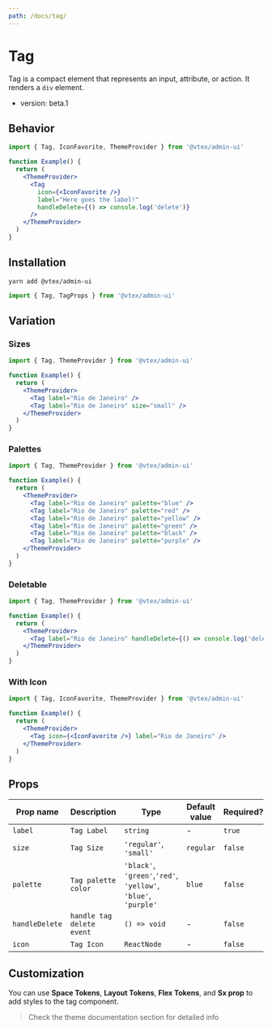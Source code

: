 ```yaml
---
path: /docs/tag/
---
```


# Tag

Tag is a compact element that represents an input, attribute, or action. It renders a `div` element.

- version: beta.1

## Behavior

```jsx
import { Tag, IconFavorite, ThemeProvider } from '@vtex/admin-ui'

function Example() {
  return (
    <ThemeProvider>
      <Tag
        icon={<IconFavorite />}
        label="Here goes the label!"
        handleDelete={() => console.log('delete')}
      />
    </ThemeProvider>
  )
}
```

## Installation

```static
yarn add @vtex/admin-ui
```

```jsx static
import { Tag, TagProps } from '@vtex/admin-ui'
```

## Variation

### Sizes

```jsx
import { Tag, ThemeProvider } from '@vtex/admin-ui'

function Example() {
  return (
    <ThemeProvider>
      <Tag label="Rio de Janeiro" />
      <Tag label="Rio de Janeiro" size="small" />
    </ThemeProvider>
  )
}
```

### Palettes

```jsx
import { Tag, ThemeProvider } from '@vtex/admin-ui'

function Example() {
  return (
    <ThemeProvider>
      <Tag label="Rio de Janeiro" palette="blue" />
      <Tag label="Rio de Janeiro" palette="red" />
      <Tag label="Rio de Janeiro" palette="yellow" />
      <Tag label="Rio de Janeiro" palette="green" />
      <Tag label="Rio de Janeiro" palette="black" />
      <Tag label="Rio de Janeiro" palette="purple" />
    </ThemeProvider>
  )
}
```

### Deletable

```jsx
import { Tag, ThemeProvider } from '@vtex/admin-ui'

function Example() {
  return (
    <ThemeProvider>
      <Tag label="Rio de Janeiro" handleDelete={() => console.log('delete')} />
    </ThemeProvider>
  )
}
```

### With Icon

```jsx
import { Tag, IconFavorite, ThemeProvider } from '@vtex/admin-ui'

function Example() {
  return (
    <ThemeProvider>
      <Tag icon={<IconFavorite />} label="Rio de Janeiro" />
    </ThemeProvider>
  )
}
```

## Props

| Prop name      | Description               | Type                                                           | Default value | Required? |
| -------------- | ------------------------- | -------------------------------------------------------------- | ------------- | --------- |
| `label`        | `Tag Label`               | `string`                                                       | -             | `true`    |
| `size`         | `Tag Size`                | `'regular'`, `'small'`                                         | `regular`     | `false`   |
| `palette`      | `Tag palette color`       | `'black'`, `'green'`,`'red'`, `'yellow'`, `'blue'`, `'purple'` | `blue`        | `false`   |
| `handleDelete` | `handle tag delete event` | `() => void`                                                   | -             | `false`   |
| `icon`         | `Tag Icon`                | `ReactNode`                                                    | -             | `false`   |

## Customization

You can use **Space Tokens**, **Layout Tokens**, **Flex Tokens**, and **Sx prop** to add styles to the tag component.

> Check the theme documentation section for detailed info

